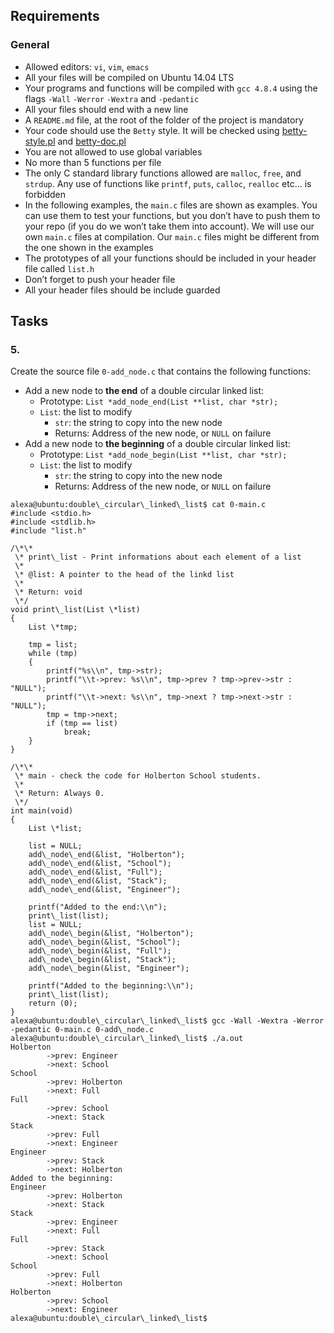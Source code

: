 ## Requirements

### General

- Allowed editors: `vi`, `vim`, `emacs`
- All your files will be compiled on Ubuntu 14.04 LTS
- Your programs and functions will be compiled with `gcc 4.8.4` using the flags `-Wall` `-Werror` `-Wextra` and `-pedantic`
- All your files should end with a new line
- A `README.md` file, at the root of the folder of the project is mandatory
- Your code should use the `Betty` style. It will be checked using [betty-style.pl](https://github.com/hs-hq/Betty/blob/master/betty-style.pl "betty-style.pl") and [betty-doc.pl](https://github.com/hs-hq/Betty/blob/master/betty-doc.pl "betty-doc.pl")
- You are not allowed to use global variables
- No more than 5 functions per file
- The only C standard library functions allowed are `malloc`, `free`, and `strdup`. Any use of functions like `printf`, `puts`, `calloc`, `realloc` etc… is forbidden
- In the following examples, the `main.c` files are shown as examples. You can use them to test your functions, but you don’t have to push them to your repo (if you do we won’t take them into account). We will use our own `main.c` files at compilation. Our `main.c` files might be different from the one shown in the examples
- The prototypes of all your functions should be included in your header file called `list.h`
- Don’t forget to push your header file
- All your header files should be include guarded

## Tasks

### 5.

Create the source file `0-add_node.c` that contains the following functions:

- Add a new node to **the end** of a double circular linked list:
  - Prototype: `List *add_node_end(List **list, char *str);`
  - `List`: the list to modify
    - `str`: the string to copy into the new node
    - Returns: Address of the new node, or `NULL` on failure
- Add a new node to **the beginning** of a double circular linked list:
  - Prototype: `List *add_node_begin(List **list, char *str);`
  - `List`: the list to modify
    - `str`: the string to copy into the new node
    - Returns: Address of the new node, or `NULL` on failure

```
alexa@ubuntu:double\_circular\_linked\_list$ cat 0-main.c
#include <stdio.h>
#include <stdlib.h>
#include "list.h"

/\*\*
 \* print\_list - Print informations about each element of a list
 \*
 \* @list: A pointer to the head of the linkd list
 \*
 \* Return: void
 \*/
void print\_list(List \*list)
{
    List \*tmp;

    tmp = list;
    while (tmp)
    {
        printf("%s\\n", tmp->str);
        printf("\\t->prev: %s\\n", tmp->prev ? tmp->prev->str : "NULL");
        printf("\\t->next: %s\\n", tmp->next ? tmp->next->str : "NULL");
        tmp = tmp->next;
        if (tmp == list)
            break;
    }
}

/\*\*
 \* main - check the code for Holberton School students.
 \*
 \* Return: Always 0.
 \*/
int main(void)
{
    List \*list;

    list = NULL;
    add\_node\_end(&list, "Holberton");
    add\_node\_end(&list, "School");
    add\_node\_end(&list, "Full");
    add\_node\_end(&list, "Stack");
    add\_node\_end(&list, "Engineer");

    printf("Added to the end:\\n");
    print\_list(list);
    list = NULL;
    add\_node\_begin(&list, "Holberton");
    add\_node\_begin(&list, "School");
    add\_node\_begin(&list, "Full");
    add\_node\_begin(&list, "Stack");
    add\_node\_begin(&list, "Engineer");

    printf("Added to the beginning:\\n");
    print\_list(list);
    return (0);
}
alexa@ubuntu:double\_circular\_linked\_list$ gcc -Wall -Wextra -Werror -pedantic 0-main.c 0-add\_node.c
alexa@ubuntu:double\_circular\_linked\_list$ ./a.out
Holberton
        ->prev: Engineer
        ->next: School
School
        ->prev: Holberton
        ->next: Full
Full
        ->prev: School
        ->next: Stack
Stack
        ->prev: Full
        ->next: Engineer
Engineer
        ->prev: Stack
        ->next: Holberton
Added to the beginning:
Engineer
        ->prev: Holberton
        ->next: Stack
Stack
        ->prev: Engineer
        ->next: Full
Full
        ->prev: Stack
        ->next: School
School
        ->prev: Full
        ->next: Holberton
Holberton
        ->prev: School
        ->next: Engineer
alexa@ubuntu:double\_circular\_linked\_list$
```

